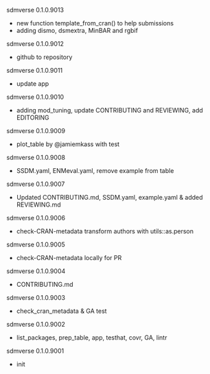 sdmverse 0.1.0.9013

-   new function template_from_cran() to help submissions
-   adding dismo, dsmextra, MinBAR and rgbif

sdmverse 0.1.0.9012

-   github to repository

sdmverse 0.1.0.9011

-   update app

sdmverse 0.1.0.9010

-   adding mod_tuning, update CONTRIBUTING and REVIEWING, add EDITORING

sdmverse 0.1.0.9009

-   plot_table by @jamiemkass with test

sdmverse 0.1.0.9008

-   SSDM.yaml, ENMeval.yaml, remove example from table

sdmverse 0.1.0.9007

-   Updated CONTRIBUTING.md, SSDM.yaml, example.yaml & added REVIEWING.md

sdmverse 0.1.0.9006

-   check-CRAN-metadata transform authors with utils::as.person

sdmverse 0.1.0.9005

-   check-CRAN-metadata locally for PR

sdmverse 0.1.0.9004

-   CONTRIBUTING.md

sdmverse 0.1.0.9003

-   check_cran_metadata & GA test

sdmverse 0.1.0.9002

-   list_packages, prep_table, app, testhat, covr, GA, lintr

sdmverse 0.1.0.9001

-   init

